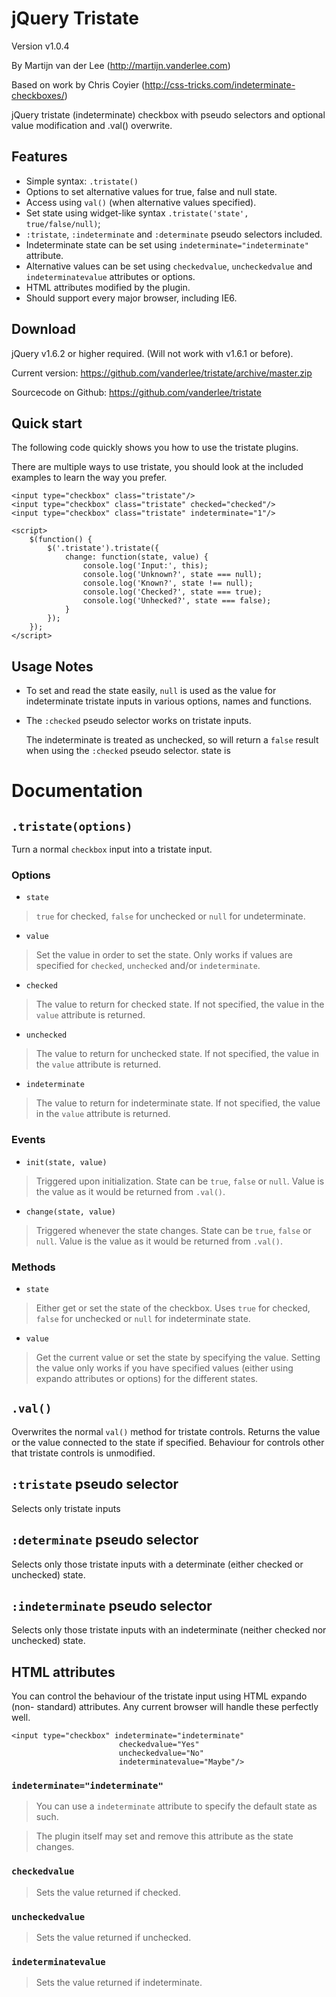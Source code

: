 jQuery Tristate
===============
Version v1.0.4

By Martijn van der Lee (http://martijn.vanderlee.com)

Based on work by Chris Coyier (http://css-tricks.com/indeterminate-checkboxes/)

jQuery tristate (indeterminate) checkbox with pseudo selectors and optional
value modification and .val() overwrite.

Features
--------
-	Simple syntax: `.tristate()`
-	Options to set alternative values for true, false and null state.
-	Access using `val()` (when alternative values specified).
-	Set state using widget-like syntax `.tristate('state', true/false/null)`;
-	`:tristate`, `:indeterminate` and `:determinate` pseudo selectors included.
-	Indeterminate state can be set using `indeterminate="indeterminate"`
	attribute.
-	Alternative values can be set using `checkedvalue`, `uncheckedvalue` and
	`indeterminatevalue` attributes or options.
-	HTML attributes modified by the plugin.
-	Should support every major browser, including IE6.

Download
--------
jQuery v1.6.2 or higher required. (Will not work with v1.6.1 or before).

Current version: https://github.com/vanderlee/tristate/archive/master.zip

Sourcecode on Github: https://github.com/vanderlee/tristate

Quick start
-----------
The following code quickly shows you how to use the tristate plugins.

There are multiple ways to use tristate, you should look at the included
examples to learn the way you prefer.

	<input type="checkbox" class="tristate"/>
	<input type="checkbox" class="tristate" checked="checked"/>
	<input type="checkbox" class="tristate" indeterminate="1"/>

	<script>
		$(function() {
			$('.tristate').tristate({
				change: function(state, value) {
					console.log('Input:', this);
					console.log('Unknown?', state === null);
					console.log('Known?', state !== null);
					console.log('Checked?', state === true);
					console.log('Unhecked?', state === false);
				}
			});
		});
	</script>

Usage Notes
-----------
-	To set and read the state easily, `null` is used as the value for
	indeterminate tristate inputs in various options, names and functions.

-	The `:checked` pseudo selector works on tristate inputs.

	The indeterminate is treated as unchecked, so will return a `false` result
	when using the `:checked` pseudo selector.
	state is

Documentation
=============
`.tristate(options)`
--------------------
Turn a normal `checkbox` input into a tristate input.

### Options

-	`state`

>	`true` for checked, `false` for unchecked or `null` for undeterminate.

-	`value`

>	Set the value in order to set the state. Only works if values are specified
	for `checked`, `unchecked` and/or `indeterminate`.

-	`checked`

>	The value to return for checked state. If not specified, the value in the
	`value` attribute is returned.

-	`unchecked`

>	The value to return for unchecked state. If not specified, the value in the
	`value` attribute is returned.

-	`indeterminate`

>	The value to return for indeterminate state. If not specified, the value in
	the	`value` attribute is returned.


### Events

-	`init(state, value)`

>	Triggered upon initialization.
	State can be `true`, `false` or `null`. Value is the value as it would be
	returned from `.val()`.

-	`change(state, value)`

>	Triggered whenever the state changes.
	State can be `true`, `false` or `null`. Value is the value as it would be
	returned from `.val()`.


###	Methods

-	`state`

>	Either get or set the state of the checkbox. Uses `true` for checked,
	`false` for unchecked or `null` for indeterminate state.

-	`value`

>	Get the current value or set the state by specifying the value.
	Setting the value only works if you have specified values (either using
	expando attributes or options) for the different states.

`.val()`
--------
Overwrites the normal `val()` method for tristate controls. Returns the value
or the value connected to the state if specified.
Behaviour for controls other that tristate controls is unmodified.

`:tristate` pseudo selector
---------------------------
Selects only tristate inputs

`:determinate` pseudo selector
------------------------------
Selects only those tristate inputs with a determinate (either checked or
unchecked) state.

`:indeterminate` pseudo selector
--------------------------------
Selects only those tristate inputs with an indeterminate (neither checked
nor unchecked) state.

HTML attributes
---------------
You can control the behaviour of the tristate input using HTML expando (non-
standard) attributes. Any current browser will handle these perfectly well.

	<input type="checkbox" indeterminate="indeterminate"
							checkedvalue="Yes"
							uncheckedvalue="No"
							indeterminatevalue="Maybe"/>

### `indeterminate="indeterminate"`
>	You can use a `indeterminate` attribute to specify the default state as such.

>	The plugin itself may set and remove this attribute as the state changes.

### `checkedvalue`
>	Sets the value returned if checked.

### `uncheckedvalue`
>	Sets the value returned if unchecked.

### `indeterminatevalue`
>	Sets the value returned if indeterminate.